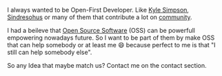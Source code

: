 I always wanted to be Open-First Developer. Like [Kyle Simpson](https://github.com/getify), [Sindresohus](https://github.com/sindresorhus) or many of them that contribute a lot on [community](https://en.wikipedia.org/wiki/List_of_free_and_open-source_software_organizations).

I had a beileve that [Open Source Software](https://www.google.com/search?q=what+are+open+source&oq=what+are+open+source&aqs=chrome..69i57.7823j0j4&sourceid=chrome&ie=UTF-8) (OSS) can be powerfull empowering nowadays future. So I want to be part of them by make OSS that can help somebody or at least me 😄 because perfect to me is that "I still can help somebody else".

So any Idea that maybe match us? Contact me on the contact section.